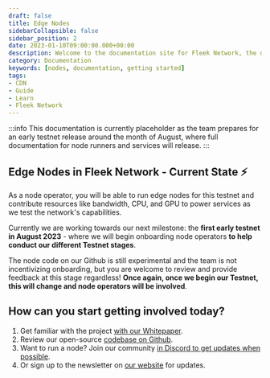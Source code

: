 ```yaml
---
draft: false
title: Edge Nodes
sidebarCollapsible: false
sidebar_position: 2
date: 2023-01-10T09:00:00.000+00:00
description: Welcome to the documentation site for Fleek Network, the decentralized content and application layer built on established decentralized storage protocols combined with high-speed caching and an effective delivery layer.
category: Documentation
keywords: [nodes, documentation, getting started]
tags:
- CDN
- Guide
- Learn
- Fleek Network
---
```


:::info
This documentation is currently placeholder as the team prepares for an early testnet release around the month of August, where full documentation for node runners and services will release.
:::

## Edge Nodes in Fleek Network - Current State ⚡

As a node operator, you will be able to run edge nodes for this testnet and contribute resources like bandwidth, CPU, and GPU to power services as we test the network's capabilities.

Currently we are working towards our next milestone: the **first early testnet in August 2023** - where we will begin onboarding node operators **to help conduct our different Testnet stages**.

The node code on our Github is still experimental and the team is not incentivizing onboarding, but you are welcome to review and provide feedback at this stage regardless! **Once again, once we begin our Testnet, this will change and node operators will be involved**.

## How can you start getting involved today?

1. Get familiar with the project [with our Whitepaper](https://whitepaper.fleek.network).
2. Review our open-source [codebase on Github](https://github.com/fleek-network/lightning/).
3. Want to run a node? Join our community [in Discord to get updates when possible](https://discord.gg/fleekxyz).
4. Or sign up to the newsletter on [our website](https://fleek.network/) for updates.
